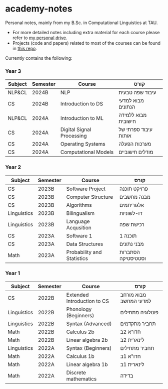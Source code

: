 # academy-notes
Personal notes, mainly from my B.Sc. in Computational Linguistics at TAU.

* For more detailed notes including extra material for each course please refer to [my personal drive](https://drive.google.com/drive/folders/1CwUER_7Ua1jw82GsgV6k7tVAMRxmQlkF?usp=drive_link).
* Projects (code and papers) related to most of the courses can be found in [this repo](https://github.com/roym44/academy-projects).


Currently contains the following:

### Year 3

Subject       | Semester | Course                              | קורס | 
------------- | -------  | --------------------------------    | ------------------- |
NLP&CL        | 2024B    | NLP                                 | עיבוד שפה טבעית |
CS            | 2024B    | Introduction to DS                  | מבוא למדעי הנתונים |
NLP&CL        | 2024A    | Introduction to ML                  | מבוא ללמידה חישובית |
CS            | 2024A    | Digital Signal Processing           | עיבוד ספרתי של אותות  |
CS            | 2024A    | Operating Systems                   | מערכות הפעלה |
CS            | 2024A    | Computational Models                | מודלים חישוביים  |

<!-- 
NLP&CL        | 2024B    | Learning: Computation and Cognition | סמינר למידה |
NLP&CL        | 2024A    | Parsing: Computation and Cognition  | סמינר עיבוד |
-->

### Year 2

Subject       | Semester | Course                     | קורס | 
------------- | -------  | -------------------------  | ------------------- |
CS            | 2023B    | Software Project           | פרויקט תוכנה |
CS            | 2023B    | Computer Structure         | מבנה מחשבים |
CS            | 2023B    | Algorithms                 | אלגוריתמים |
Linguistics   | 2023B    | Bilingualism               | דו-לשוניות |
Linguistics   | 2023B    | Language Acqusition        | רכישת שפה |
CS            | 2023A    | Software 1                 | תוכנה 1  |
CS            | 2023A    | Data Structures            | מבני נתונים  |
Math          | 2023A    | Probability and Statistics | הסתברות וסטטיסטיקה |

<!-- 
NLP&CL        | 2023A    | Advanced CL                | בלשנות חישובית מתקדמים |
-->

### Year 1

Subject       | Semester | Course                      | קורס | 
------------- | -------  | -------------------------   | ------------------- |
CS            | 2022B    | Extended Introduction to CS | מבוא מורחב למדעי המחשב |
Linguistics   | 2022B    | Phonology (Beginners)       | פונולוגיה מתחילים |
Linguistics   | 2022B    | Syntax (Advanced)           | תחביר מתקדמים |
Math          | 2022B    | Calculus 2b                 | חדו"א 2ב |
Math          | 2022B    | Linear algebra 2b           | לינארית 2ב |
Linguistics   | 2022A    | Syntax (Beginners)          | תחביר מתחילים |
Math          | 2022A    | Calculus 1b                 | חדו"א 1ב |
Math          | 2022A    | Linear algebra 1b           | לינארית 1ב |
Math          | 2022A    | Discrete mathematics        | בדידה |
